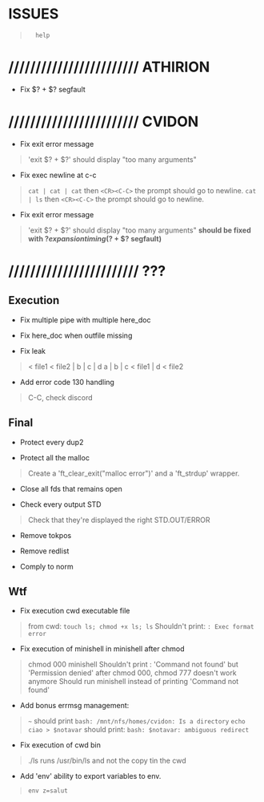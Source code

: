 
#           ISSUES

>       help

# //////////////////////// ATHIRION

- Fix $? + $? segfault

# //////////////////////// CVIDON

- Fix exit error message
> 'exit $? + $?' should display "too many arguments"

- Fix exec newline at c-c
> `cat | cat | cat` then `<CR><C-C>` the prompt should go to newline.
> `cat | ls` then `<CR><C-C>` the prompt should go to newline.

- Fix exit error message
> 'exit $? + $?' should display "too many arguments"
> **should be fixed with $? expansion timing ($? + $? segfault)**

# //////////////////////// ???

##  Execution

- Fix multiple pipe with multiple here_doc

- Fix here_doc when outfile missing

- Fix leak
> < file1 < file2 | b | c | d
> a | b | c < file1 | d < file2

- Add error code 130 handling
> C-C, check discord

##  Final

- Protect every dup2

- Protect all the malloc
> Create a 'ft_clear_exit("malloc error")' and a 'ft_strdup' wrapper.

- Close all fds that remains open

- Check every output STD
> Check that they're displayed the right STD.OUT/ERROR

- Remove tokpos
- Remove redlist

- Comply to norm

##  Wtf

- Fix execution cwd executable file
> from cwd: `touch ls; chmod +x ls; ls`
> Shouldn't print: `: Exec format error`

- Fix execution of minishell in minishell after chmod
> chmod 000 minishell
> Shouldn't print : 'Command not found' but 'Permission denied'
> after chmod 000, chmod 777 doesn't work anymore
> Should run minishell instead of printing 'Command not found'

- Add bonus errmsg management:
> `~`       should print `bash: /mnt/nfs/homes/cvidon: Is a directory`
> `echo ciao > $notavar`    should print: `bash: $notavar: ambiguous redirect`

- Fix execution of cwd bin
> ./ls runs /usr/bin/ls and not the copy tin the cwd

- Add 'env' ability to export variables to env.
> `env z=salut`
